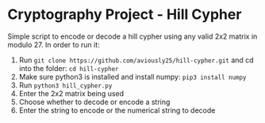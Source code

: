 # Cryptography Project - Hill Cypher
Simple script to encode or decode a hill cypher using any valid 2x2 matrix in modulo 27. In order to run it:
1. Run `git clone https://github.com/aviously25/hill-cypher.git` and cd into the folder: `cd hill-cypher`
2. Make sure python3 is installed and install numpy: `pip3 install numpy`
3. Run `python3 hill_cypher.py`
4. Enter the 2x2 matrix being used
5. Choose whether to decode or encode a string
6. Enter the string to encode or the numerical string to decode
